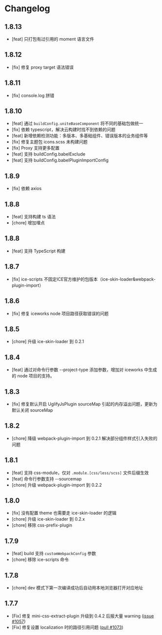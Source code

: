# Changelog

## 1.8.13

- [feat] 只打包有过引用的 moment 语言文件

## 1.8.12

- [fix] 修复 proxy target 语法错误

## 1.8.11

- [fix] console.log 拼错

## 1.8.10

- [feat] 通过 `buildConfig.uniteBaseComponent` 将不同的基础包做统一
- [fix] 依赖 typescript，解决云构建时找不到依赖的问题
- [feat] 新增依赖检测功能：多版本、多基础组件、错误版本的业务组件等
- [fix] 修复主题包 icons.scss 未构建问题
- [fix] Proxy 支持更多配置
- [feat] 支持 buildConfig.babelExclude
- [feat] 支持 buildConfig.babelPluginImportConfig

## 1.8.9

- [fix] 依赖 axios

## 1.8.8

- [feat] 支持构建 ts 语法
- [chore] 增加埋点

## 1.8.8

- [feat] 支持 TypeScript 构建

## 1.8.7

- [fix] ice-scripts 不固定ICE官方维护的包版本（ice-skin-loader&webpack-plugin-import）

## 1.8.6

- [fix] 修复 iceworks node 项目路径获取错误的问题

## 1.8.5

- [chore] 升级 ice-skin-loader 到 0.2.1

## 1.8.4

- [feat] 通过对命令行参数 --project-type 添加参数，增加对 iceworks 中生成的 node 项目的支持。

## 1.8.3

- [fix] 修复默认开启 UglifyJsPlugin sourceMap 引起的内存溢出问题，更新为默认关闭 sourceMap

## 1.8.2

- [chore] 降级 webpack-plugin-import 到 0.2.1 解决部分组件样式引入失败的问题

## 1.8.1

- [feat] 支持 css-module，仅对 `.module.[css/less/scss]` 文件后缀生效
- [feat] 命令行参数支持 --sourcemap
- [chore] 升级 webpack-plugin-import 到 0.2.2

## 1.8.0

- [fix] 没有配置 theme 也需要走 ice-skin-loader 的逻辑
- [chore] 升级 ice-skin-loader 到 0.2.x
- [chore] 移除 css-prefix-plugin

## 1.7.9

- [feat] build 支持 `customWebpackConfig` 参数
- [chore] 移除 ice-scripts 命令

## 1.7.8

- [chore] dev 模式下第一次编译成功后自动用本地浏览器打开对应地址

## 1.7.7

- [Fix] 修复 mini-css-extract-plugin 升级到 0.4.2 后报大量 warning ([issue #1057](https://github.com/alibaba/ice/issues/1057))
- [Fix] 修复设置 localization 时的路径引用问题 ([pull #1073](https://github.com/alibaba/ice/pull/1073))
